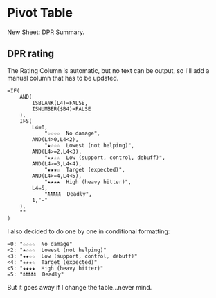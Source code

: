 # Pivot Table

New Sheet: DPR Summary.

## DPR rating

The Rating Column is automatic, but no text can be output, so I'll add a manual column that has to be updated.

```
=IF(
    AND(
        ISBLANK(L4)=FALSE,
        ISNUMBER($B4)=FALSE
    ),
    IFS(
        L4=0,
            "☆☆☆☆  No damage",
        AND(L4>0,L4<2),
            "★☆☆☆  Lowest (not helping)",
        AND(L4>=2,L4<3),
            "★★☆☆  Low (support, control, debuff)",
        AND(L4>=3,L4<4),
            "★★★☆  Target (expected)",
        AND(L4>=4,L4<5),
            "★★★★  High (heavy hitter)",
        L4=5,
            "🕱🕱🕱🕱🕱  Deadly",
        1,"-"
    ),
    ""
)
```

I also decided to do one by one in conditional formatting:

```
=0: "☆☆☆☆  No damage"
<2: "★☆☆☆  Lowest (not helping)"
<3: "★★☆☆  Low (support, control, debuff)"
<4: "★★★☆  Target (expected)"
<5: "★★★★  High (heavy hitter)"
=5: "🕱🕱🕱🕱🕱  Deadly"
```

But it goes away if I change the table...never mind.